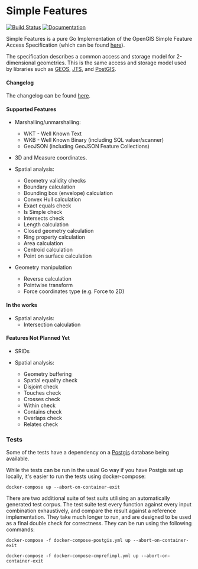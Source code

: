 # Simple Features

[![Build Status](https://github.com/peterstace/simplefeatures/workflows/build/badge.svg)](https://github.com/peterstace/simplefeatures/actions)
[![Documentation](https://img.shields.io/badge/go.dev-reference-007d9c?logo=go&logoColor=white&style=flat)](https://pkg.go.dev/github.com/peterstace/simplefeatures/geom?tab=doc)

Simple Features is a pure Go Implementation of the OpenGIS Simple Feature Access
Specification (which can be found
[here](http://www.opengeospatial.org/standards/sfa)).

The specification describes a common access and storage model for 2-dimensional
geometries. This is the same access and storage model used by libraries such as
[GEOS](https://trac.osgeo.org/geos),
[JTS](https://locationtech.github.io/jts/), and
[PostGIS](https://postgis.net/).

#### Changelog

The changelog can be found [here](CHANGELOG.md).

#### Supported Features

- Marshalling/unmarshalling:
	- WKT - Well Known Text
	- WKB - Well Known Binary (including SQL valuer/scanner)
	- GeoJSON (including GeoJSON Feature Collections)

- 3D and Measure coordinates.

- Spatial analysis:
	- Geometry validity checks
	- Boundary calculation
	- Bounding box (envelope) calculation
	- Convex Hull calculation
	- Exact equals check
	- Is Simple check
	- Intersects check
	- Length calculation
	- Closed geometry calculation
	- Ring property calculation
	- Area calculation
	- Centroid calculation
	- Point on surface calculation

- Geometry manipulation
	- Reverse calculation
	- Pointwise transform
	- Force coordinates type (e.g. Force to 2D)

#### In the works

- Spatial analysis:
	- Intersection calculation

#### Features Not Planned Yet

- SRIDs

- Spatial analysis:
	- Geometry buffering
	- Spatial equality check
	- Disjoint check
	- Touches check
	- Crosses check
	- Within check
	- Contains check
	- Overlaps check
	- Relates check

### Tests

Some of the tests have a dependency on a [Postgis](https://postgis.net/)
database being available.

While the tests can be run in the usual Go way if you have Postgis set up
locally, it's easier to run the tests using docker-compose:

```
docker-compose up --abort-on-container-exit
```

There are two additional suite of test suits utilising an automatically
generated test corpus. The test suite test every function against every input
combination exhaustively, and compare the result against a reference
implementation. They take much longer to run, and are designed to be used as a
final double check for correctness. They can be run using the following
commands:

```
docker-compose -f docker-compose-postgis.yml up --abort-on-container-exit
```

```
docker-compose -f docker-compose-cmprefimpl.yml up --abort-on-container-exit
```

